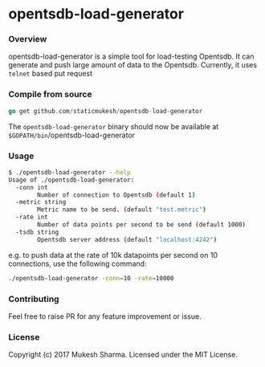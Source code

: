 # opentsdb-load-generator

### Overview
opentsdb-load-generator is a simple tool for load-testing Opentsdb. It can generate and push large amount of data to the Opentsdb. Currently, it uses `telnet` based put request

### Compile from source

```go
go get github.com/staticmukesh/opentsdb-load-generator
```
The `opentsdb-load-generator` binary should now be available at `$GOPATH/bin`/opentsdb-load-generator

### Usage
```bash
$ ./opentsdb-load-generator --help
Usage of ./opentsdb-load-generator:
  -conn int
    	Number of connection to Opentsdb (default 1)
  -metric string
    	Metric name to be send. (default "test.metric")
  -rate int
    	Number of data points per second to be send (default 1000)
  -tsdb string
    	Opentsdb server address (default "localhost:4242")
```

e.g. to push data at the rate of 10k datapoints per second on 10 connections, use the following command:
```bash
./opentsdb-load-generator -conn=10 -rate=10000
```

### Contributing
Feel free to raise PR for any feature improvement or issue.

### License
Copyright (c) 2017 Mukesh Sharma. Licensed under the MIT License.
